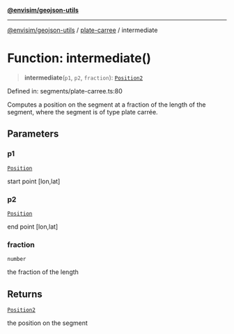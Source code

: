 [**@envisim/geojson-utils**](../../README.md)

---

[@envisim/geojson-utils]() / [plate-carree](../README.md) / intermediate

# Function: intermediate()

> **intermediate**(`p1`, `p2`, `fraction`): [`Position2`](../../geojson/type-aliases/Position2.md)

Defined in: segments/plate-carree.ts:80

Computes a position on the segment at a fraction of the length of the
segment, where the segment is of type plate carrée.

## Parameters

### p1

[`Position`](../../geojson/type-aliases/Position.md)

start point [lon,lat]

### p2

[`Position`](../../geojson/type-aliases/Position.md)

end point [lon,lat]

### fraction

`number`

the fraction of the length

## Returns

[`Position2`](../../geojson/type-aliases/Position2.md)

the position on the segment
